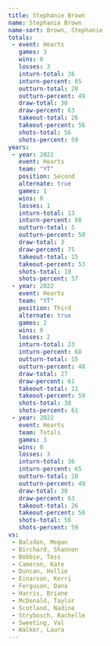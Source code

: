 ```yaml
---
title: Stephanie Brown
name: Stephanie Brown
name-sort: Brown, Stephanie
totals:
 - event: Hearts
   games: 3
   wins: 0
   losses: 3
   inturn-total: 36
   inturn-percent: 65
   outturn-total: 20
   outturn-percent: 49
   draw-total: 30
   draw-percent: 63
   takeout-total: 26
   takeout-percent: 56
   shots-total: 56
   shots-percent: 59
years:
 - year: 2022
   event: Hearts
   team: "YT"
   position: Second
   alternate: true
   games: 1
   wins: 0
   losses: 1
   inturn-total: 13
   inturn-percent: 60
   outturn-total: 5
   outturn-percent: 50
   draw-total: 3
   draw-percent: 75
   takeout-total: 15
   takeout-percent: 53
   shots-total: 18
   shots-percent: 57
 - year: 2022
   event: Hearts
   team: "YT"
   position: Third
   alternate: true
   games: 2
   wins: 0
   losses: 2
   inturn-total: 23
   inturn-percent: 68
   outturn-total: 15
   outturn-percent: 48
   draw-total: 27
   draw-percent: 61
   takeout-total: 11
   takeout-percent: 59
   shots-total: 38
   shots-percent: 61
 - year: 2022
   event: Hearts
   team: Totals
   games: 3
   wins: 0
   losses: 3
   inturn-total: 36
   inturn-percent: 65
   outturn-total: 20
   outturn-percent: 49
   draw-total: 30
   draw-percent: 63
   takeout-total: 26
   takeout-percent: 56
   shots-total: 56
   shots-percent: 59
vs:
 - Balsdon, Megan
 - Birchard, Shannon
 - Bobbie, Tess
 - Cameron, Kate
 - Duncan, Hollie
 - Einarson, Kerri
 - Ferguson, Dana
 - Harris, Briane
 - McDonald, Taylor
 - Scotland, Nadine
 - Strybosch, Rachelle
 - Sweeting, Val
 - Walker, Laura
---
```

